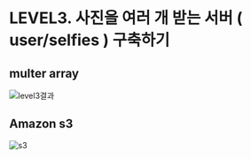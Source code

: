 # LEVEL3. 사진을 여러 개 받는 서버 ( user/selfies ) 구축하기
## multer array
![level3결과](https://user-images.githubusercontent.com/37142771/84575551-c2c61200-ade8-11ea-9226-f2cb12d4e207.PNG)
## Amazon s3
![s3](https://user-images.githubusercontent.com/37142771/84575556-c78ac600-ade8-11ea-84c9-17d87c57473c.PNG)
